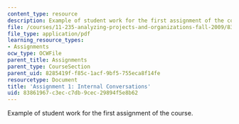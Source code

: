 ```yaml
---
content_type: resource
description: Example of student work for the first assignment of the course.
file: /courses/11-235-analyzing-projects-and-organizations-fall-2009/83861967c3ecc7db9cec29894f5e8b62_MIT11_235F09_student2.pdf
file_type: application/pdf
learning_resource_types:
- Assignments
ocw_type: OCWFile
parent_title: Assignments
parent_type: CourseSection
parent_uid: 8285419f-f85c-1acf-9bf5-755eca8f14fe
resourcetype: Document
title: 'Assignment 1: Internal Conversations'
uid: 83861967-c3ec-c7db-9cec-29894f5e8b62
---
```

Example of student work for the first assignment of the course.

